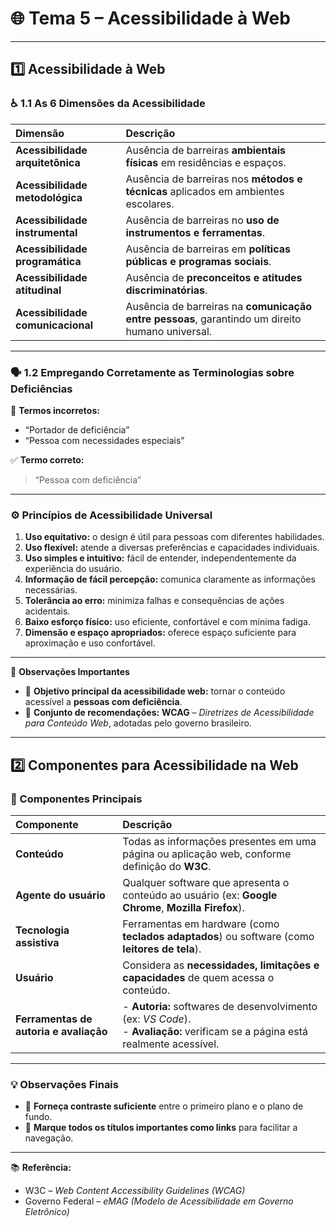 # 🌐 Tema 5 – Acessibilidade à Web

---

## 1️⃣ Acessibilidade à Web

### ♿ 1.1 As 6 Dimensões da Acessibilidade

| Dimensão | Descrição |
|:--|:--|
| **Acessibilidade arquitetônica** | Ausência de barreiras **ambientais físicas** em residências e espaços. |
| **Acessibilidade metodológica** | Ausência de barreiras nos **métodos e técnicas** aplicados em ambientes escolares. |
| **Acessibilidade instrumental** | Ausência de barreiras no **uso de instrumentos e ferramentas**. |
| **Acessibilidade programática** | Ausência de barreiras em **políticas públicas e programas sociais**. |
| **Acessibilidade atitudinal** | Ausência de **preconceitos e atitudes discriminatórias**. |
| **Acessibilidade comunicacional** | Ausência de barreiras na **comunicação entre pessoas**, garantindo um direito humano universal. |

---

### 🗣️ 1.2 Empregando Corretamente as Terminologias sobre Deficiências

🚫 **Termos incorretos:**  
- “Portador de deficiência”  
- “Pessoa com necessidades especiais”  

✅ **Termo correto:**  
> “Pessoa com deficiência”

---

### ⚙️ Princípios de Acessibilidade Universal

1. **Uso equitativo:** o design é útil para pessoas com diferentes habilidades.  
2. **Uso flexível:** atende a diversas preferências e capacidades individuais.  
3. **Uso simples e intuitivo:** fácil de entender, independentemente da experiência do usuário.  
4. **Informação de fácil percepção:** comunica claramente as informações necessárias.  
5. **Tolerância ao erro:** minimiza falhas e consequências de ações acidentais.  
6. **Baixo esforço físico:** uso eficiente, confortável e com mínima fadiga.  
7. **Dimensão e espaço apropriados:** oferece espaço suficiente para aproximação e uso confortável.

---

📘 **Observações Importantes**
- 🎯 **Objetivo principal da acessibilidade web:** tornar o conteúdo acessível a **pessoas com deficiência**.  
- 🧩 **Conjunto de recomendações:** **WCAG** – *Diretrizes de Acessibilidade para Conteúdo Web*, adotadas pelo governo brasileiro.  

---

## 2️⃣ Componentes para Acessibilidade na Web

### 🧱 Componentes Principais

| Componente | Descrição |
|:--|:--|
| **Conteúdo** | Todas as informações presentes em uma página ou aplicação web, conforme definição do **W3C**. |
| **Agente do usuário** | Qualquer software que apresenta o conteúdo ao usuário (ex: **Google Chrome**, **Mozilla Firefox**). |
| **Tecnologia assistiva** | Ferramentas em hardware (como **teclados adaptados**) ou software (como **leitores de tela**). |
| **Usuário** | Considera as **necessidades, limitações e capacidades** de quem acessa o conteúdo. |
| **Ferramentas de autoria e avaliação** | - **Autoria:** softwares de desenvolvimento (ex: *VS Code*).<br>- **Avaliação:** verificam se a página está realmente acessível. |

---

### 💡 Observações Finais
- 🔳 **Forneça contraste suficiente** entre o primeiro plano e o plano de fundo.  
- 🔗 **Marque todos os títulos importantes como links** para facilitar a navegação.  

---

📚 **Referência:**  
- W3C – *Web Content Accessibility Guidelines (WCAG)*  
- Governo Federal – *eMAG (Modelo de Acessibilidade em Governo Eletrônico)*
